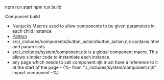 npm run start
npm run build

Component build
- Nunjucks Macros used to allow components to be given parameters in each child instance
- [Pattern](https://www.trysmudford.com/blog/encapsulated-11ty-components/)
- src/_includes/components/button_action/button_action.njk contains html and param slots
- src/_includes/system/component.njk is a global component macro. This allows simpler code to instantiate each instance.
- any page which needs to call component.njk must have a reference to it at the start of the page - {%- from "./_includes/system/component.njk" import component -%}